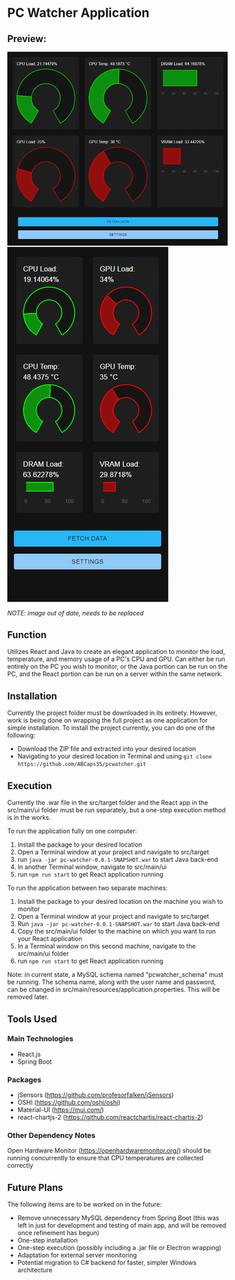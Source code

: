 # PC Watcher Application

## Preview:
![Desktop Application Preview](preview-desktop.png) ![Mobile Application Preview](preview-mobile.png)

*NOTE: image out of date, needs to be replaced*

## Function
Utilizes React and Java to create an elegant application to monitor the load, temperature, and memory usage of a PC's CPU and GPU. Can either be run entirely on the PC you wish to monitor, or the Java portion can be run on the PC, and the React portion can be run on a server within the same network.

## Installation
Currently the project folder must be downloaded in its entirety. However, work is being done on wrapping the full project as one application for simple installation.
To install the project currently, you can do one of the following: 
- Download the ZIP file and extracted into your desired location
- Navigating to your desired location in Terminal and using `git clone https://github.com/ABCaps35/pcwatcher.git`

## Execution
Currently the .war file in the src/target folder and the React app in the src/main/ui folder must be run separately, but a one-step execution method is in the works.

To run the application fully on one computer:
1. Install the package to your desired location
2. Open a Terminal window at your project and navigate to src/target
3. run `java -jar pc-watcher-0.0.1-SNAPSHOT.war` to start Java back-end
4. In another Terminal window, navigate to src/main/ui
5. run `npm run start` to get React application running

To run the application between two separate machines:
1. Install the package to your desired location on the machine you wish to monitor
2. Open a Terminal window at your project and navigate to src/target
3. Run `java -jar pc-watcher-0.0.1-SNAPSHOT.war` to start Java back-end
2. Copy the src/main/ui folder to the machine on which you want to run your React application
4. In a Terminal window on this second machine, navigate to the src/main/ui folder
5. run `npm run start` to get React application running

Note: in current state, a MySQL schema named "pcwatcher_schema" must be running. The schema name, along with the user name and password, can be changed in src/main/resources/application.properties. This will be removed later. 

## Tools Used
### Main Technologies
- React.js
- Spring Boot

### Packages
- jSensors (https://github.com/profesorfalken/jSensors)
- OSHI (https://github.com/oshi/oshi)
- Material-UI (https://mui.com/)
- react-chartjs-2 (https://github.com/reactchartjs/react-chartjs-2)

### Other Dependency Notes
Open Hardware Monitor (https://openhardwaremonitor.org/) should be running concurrently to ensure that CPU temperatures are collected correctly

## Future Plans
The following items are to be worked on in the future:
- Remove unnecessary MySQL dependency from Spring Boot (this was left in just for development and testing of main app, and will be removed once refinement has begun)
- One-step installation 
- One-step execution (possibly including a .jar file or Electron wrapping)
- Adaptation for external server monitoring
- Potential migration to C# backend for faster, simpler Windows architecture